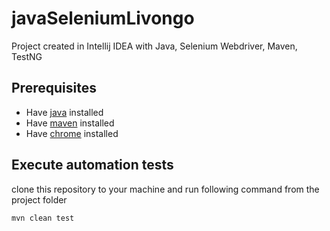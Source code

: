 # javaSeleniumLivongo

Project created in Intellij IDEA with Java, Selenium Webdriver, Maven, TestNG

## Prerequisites ##

* Have [java](http://www.oracle.com/technetwork/java/javase/downloads/index.html) installed
* Have [maven](http://maven.apache.org/) installed
* Have [chrome](https://www.google.com/chrome/) installed

## Execute automation tests ##
clone this repository to your machine and run following command from the project folder

```bash
mvn clean test
```